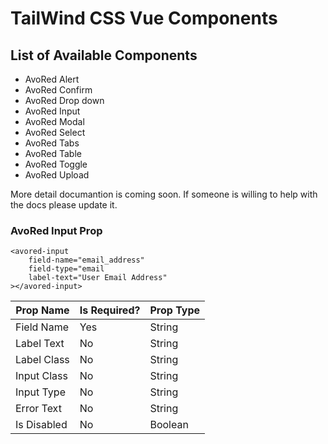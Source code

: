 # TailWind CSS Vue Components

## List of Available Components
 - AvoRed Alert
 - AvoRed Confirm
 - AvoRed Drop down
 - AvoRed Input
 - AvoRed Modal
 - AvoRed Select
 - AvoRed Tabs
 - AvoRed Table
 - AvoRed Toggle
 - AvoRed Upload


More detail documantion is coming soon. If someone is willing to help with the docs please update it.


### AvoRed Input Prop

    <avored-input 
        field-name="email_address" 
        field-type="email
        label-text="User Email Address"
    ></avored-input>

| Prop Name   |  Is Required? | Prop Type  |
|---|---|---|
|  Field Name | Yes | String |
|  Label Text | No | String |
|  Label Class | No |  String | 
|  Input Class | No |  String | 
|  Input Type | No |  String | 
|  Error Text | No |  String | 
|  Is Disabled | No |  Boolean | 
